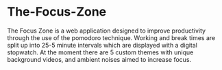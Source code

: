 # The-Focus-Zone
The Focus Zone is a web application designed to improve productivity through the use of the pomodoro technique. Working and break times are split up into 25-5 minute intervals which are displayed with a digital stopwatch. At the moment there are 5 custom themes with unique background videos, and ambient noises aimed to increase focus.
